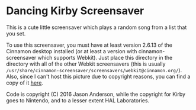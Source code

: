 Dancing Kirby Screensaver
=====

This is a cute little screensaver which plays a random song from a list that you set.

To use this screensaver, you must have at least version 2.6.13 of the Cinnamon desktop installed (or at least a version with cinnamon-screensaver which supports Webkit).  Just place this directory in the directory with all of the other Webkit screensavers (this is usually `/usr/share/cinnamon-screensaver/screensavers/webkit@cinnamon.org/`).  Also, since I can't host this picture due to copyright reasons, you can find a copy of it [here](http://imgur.com/a/5wp9X).

Code is copyright (C) 2016 Jason Anderson, while the copyright for Kirby goes to Nintendo, and to a lesser extent HAL Laboratories.
